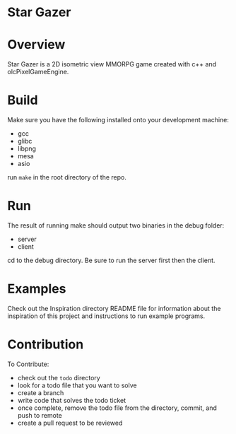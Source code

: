 # Star Gazer

# Overview
Star Gazer is a 2D isometric view MMORPG game created with c++ and olcPixelGameEngine.

# Build
Make sure you have the following installed onto your development machine:
- gcc
- glibc
- libpng
- mesa
- asio

run `make` in the root directory of the repo.

# Run
The result of running make should output two binaries in the debug folder:
- server
- client

cd to the debug directory. Be sure to run the server first then the client.

# Examples
Check out the Inspiration directory README file for information about the inspiration of this project and instructions to run example programs.

# Contribution
To Contribute:
- check out the `todo` directory
- look for a todo file that you want to solve
- create a branch
- write code that solves the todo ticket
- once complete, remove the todo file from the directory, commit, and push to remote
- create a pull request to be reviewed
